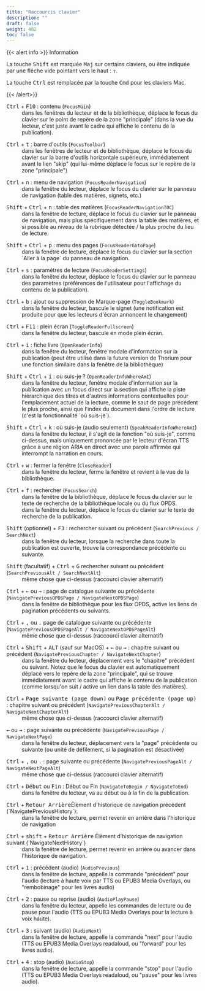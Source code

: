 ```yaml
---
title: "Raccourcis clavier"
description: ""
draft: false
weight: 402
toc: false
---
```


{{< alert info >}}
Information

La touche <kbd>Shift</kbd> est marquée <kbd>Maj</kbd> sur certains claviers, 
ou être indiquée par une fléche vide pointant vers le haut : 
<kbd><b>&#x21E7;</b></kbd>. 

La touche <kbd>Ctrl</kbd> est remplacée  par la touche <kbd>Cmd</kbd> pour les claviers Mac.


{{< /alert>}}


<dl>
 <dt> <kbd>Ctrl</kbd> + <kbd>F10</kbd> : contenu (<code>FocusMain</code>) </dt>
 <dd> dans les fenêtres du lecteur et de la bibliothèque, déplace le focus du 
 clavier sur le point de repère de la zone "principale" (dans la vue du lecteur, 
 c'est juste avant le cadre qui affiche le contenu de la publication).
 </dd>
</dl>
<dl>
 <dt> <kbd>Ctrl</kbd> + <kbd>t</kbd> : barre d'outils (<code>FocusToolbar</code>) </dt>
 <dd> dans les fenêtres de lecteur et de bibliothèque, déplace le focus du 
 clavier sur la barre d'outils horizontale supérieure, immédiatement avant le 
 lien "skip" (qui lui-même déplace le focus sur le repère de la zone "principale")
 </dd>
</dl>
<dl>
 <dt> <kbd>Ctrl</kbd> + <kbd>n</kbd> : menu de navigation (<code>FocusReaderNavigation</code>) </dt>
 <dd> dans la fenêtre du lecteur, déplace le focus du clavier sur le panneau de 
 navigation (table des matières, signets, etc.)
 </dd>
</dl>
<dl>
 <dt> <kbd>Shift</kbd> + <kbd>Ctrl</kbd> + <kbd>n</kbd> : table des matières (<code>FocusReaderNavigationTOC</code>) </dt>
 <dd> dans la fenêtre de lecture, déplace le focus du clavier sur le panneau de 
 navigation, mais plus spécifiquement dans la table des matières, et si 
 possible au niveau de la rubrique détectée / la plus proche du lieu de lecture.
 </dd>
</dl>
<dl>
 <dt> <kbd>Shift</kbd> + <kbd>Ctrl</kbd> + <kbd>p</kbd> : menu des pages (<code>FocusReaderGotoPage</code>) </dt>
 <dd> dans la fenêtre de lecture, déplace le focus du clavier sur la section 
 `Aller à la page` du panneau de navigation.
 </dd>
</dl>
<dl>
 <dt> <kbd>Ctrl</kbd> + <kbd>s</kbd> : paramétres de lecture (<code>FocusReaderSettings</code>) </dt>
 <dd> dans la fenêtre du lecteur, déplace le focus du clavier sur le panneau 
 des paramètres (préférences de l'utilisateur pour l'affichage du contenu de 
 la publication).
 </dd>
</dl>
<dl>
 <dt> <kbd>Ctrl</kbd> + <kbd>b</kbd> : ajout ou suppression de Marque-page (<code>ToggleBookmark</code>) </dt>
 <dd> dans la fenêtre du lecteur, bascule le signet (une notification est 
 produite pour que les lecteurs d'écran annoncent le changement)
 </dd>
</dl>
<dl>
 <dt> <kbd>Ctrl</kbd> + <kbd>F11</kbd> : plein écran (<code>ToggleReaderFullscreen</code>) </dt>
 <dd> dans la fenêtre du lecteur, bascule en mode plein écran.
 </dd>
</dl>
<dl>
 <dt> <kbd>Ctrl</kbd> + <kbd>i</kbd> : fiche livre (<code>OpenReaderInfo</code>) </dt>
 <dd> dans la fenêtre du lecteur, fenêtre modale d'information sur la 
 publication (peut être utilisé dans la future version de Thorium pour une 
 fonction similaire dans la fenêtre de la bibliothèque)
 </dd>
</dl>
<dl>
 <dt> <kbd>Shift</kbd> + <kbd>Ctrl</kbd> + <kbd>i</kbd> : où suis-je ? (<code>OpenReaderInfoWhereAmI</code>) </dt>
 <dd> dans la fenêtre du lecteur, fenêtre modale d'information sur la 
 publication avec un focus direct sur la section qui affiche la piste 
 hiérarchique des titres et d'autres informations contextuelles pour 
 l'emplacement actuel de la lecture, comme le saut de page précédent le plus 
 proche, ainsi que l'index du document dans l'ordre de lecture 
 (c'est la fonctionnalité `où suis-je`).
 </dd>
</dl>
<dl>
 <dt> <kbd>Shift</kbd> + <kbd>Ctrl</kbd> + <kbd>k</kbd> : 
 où suis-je (audio seulement) (<code>SpeakReaderInfoWhereAmI</code>) </dt>
 <dd> dans la fenêtre du lecteur, il s'agit de la fonction "où suis-je", 
 comme ci-dessus, mais uniquement prononcée par le lecteur d'écran TTS grâce 
 à une région ARIA en direct avec une parole affirmée qui interrompt la 
 narration en cours.
 </dd>
</dl>
<dl>
 <dt> <kbd>Ctrl</kbd> + <kbd>w</kbd> : fermer la fenêtre (<code>CloseReader</code>) 
 </dt>
 <dd> dans la fenêtre du lecteur, ferme la fenêtre et revient à la vue de la bibliothèque.
 </dd>
</dl>
<dl>
 <dt> <kbd>Ctrl</kbd> + <kbd>f</kbd> : rechercher (<code>FocusSearch</code>) </dt>
 <dd> dans la fenêtre de la bibliothèque, déplace le focus du clavier sur le 
 texte de recherche de la bibliothèque locale ou du flux OPDS.
 </dd>
 <dd> dans la fenêtre du lecteur, déplace le focus du clavier sur le texte de 
 recherche de la publication.
 </dd>
</dl>
<dl>
 <dt> <kbd>Shift</kbd> (optionnel) + <kbd>F3</kbd> : rechercher suivant ou 
 précédent (<code>SearchPrevious / SearchNext</code>) </dt>
 <dd> dans la fenêtre du lecteur, lorsque la recherche dans toute la publication 
 est ouverte, trouve la correspondance précédente ou suivante.
 </dd>
</dl>
<dl>
 <dt> <kbd>Shift</kbd> (facultatif) + <kbd>Ctrl</kbd> + <kbd>G</kbd> 
 rechercher suivant ou précédent (<code>SearchPreviousAlt / SearchNextAlt</code>) 
 </dt>
 <dd> même chose que ci-dessus (raccourci clavier alternatif)
 </dd>
</dl>
<dl>
 <dt> <kbd>Ctrl</kbd> + <kbd>&larr;</kbd> ou <kbd>&rarr;</kbd> : 
 page de catalogue suivante ou précédente 
 (<code>NavigatePreviousOPDSPage / NavigateNextOPDSPage</code>) </dt>
 <dd> dans la fenêtre de bibliothèque pour les flux OPDS, active les liens 
 de pagination précédents ou suivants.
 </dd>
</dl>
<dl>
 <dt> <kbd>Ctrl</kbd> + <kbd>,</kbd> ou <kbd>.</kbd> page de catalogue suivante 
 ou précédente 
 (<code>NavigatePreviousOPDSPageAlt / NavigateNextOPDSPageAlt</code>) </dt>
 <dd> même chose que ci-dessus (raccourci clavier alternatif)
 </dd>
</dl>
<dl>
 <dt> <kbd>Ctrl</kbd> + <kbd>Shift</kbd> + <kbd>ALT</kbd> (sauf sur MacOS) + 
 <kbd>&larr;</kbd> ou <kbd>&rarr;</kbd> : chapitre suivant ou précédent 
 (<code>NavigatePreviousChapter / NavigateNextChapter</code>) </dt>
 <dd> dans la fenêtre du lecteur, déplacement vers le "chapitre" précédent ou 
 suivant. Notez que le focus du clavier est automatiquement déplacé vers le 
 repère de la zone "principale", qui se trouve immédiatement avant le cadre qui 
 affiche le contenu de la publication (comme lorsqu'on suit / active un lien 
 dans la table des matières).
 </dd>
</dl>
<dl>
 <dt> <kbd>Ctrl</kbd> + <kbd>Page suivante (page down)</kbd> ou 
 <kbd>Page précédente (page up)</kbd> : chapitre suivant ou précédent 
 (<code>NavigatePreviousChapterAlt / NavigateNextChapterAlt</code>) </dt>
 <dd> même chose que ci-dessus (raccourci clavier alternatif)
 </dd>
</dl>
<dl>
 <dt> <kbd>&larr;</kbd> ou <kbd>&rarr;</kbd> : page suivante ou précédente 
 (<code>NavigatePreviousPage / NavigateNextPage</code>) </dt>
 <dd> dans la fenêtre du lecteur, déplacement vers la "page" précédente ou 
 suivante (ou unité de défilement, si la pagination est désactivée)
 </dd>
</dl>
<dl>
 <dt> <kbd>Ctrl</kbd> + <kbd>,</kbd> ou <kbd>.</kbd> : page suivante ou 
 précédente (<code>NavigatePreviousPageAlt / NavigateNextPageAlt</code>) </dt>
 <dd> même chose que ci-dessus (raccourci clavier alternatif)
 </dd>
</dl>
<dl>
 <dt> <kbd>Ctrl</kbd> + <kbd>Début</kbd> ou <kbd>Fin</kbd> : Début ou Fin 
 (<code>NavigateToBegin / NavigateToEnd</code>) </dt>
 <dd> dans la fenêtre du lecteur, va au début ou à la fin de la publication.
 </dd>
</dl>
<dl>
 <dt>  <kbd>Ctrl</kbd>  +  <kbd>Retour Arrière</kbd>Élèment d'historique de navigation précédent (`NavigatePreviousHistory`):</dt>
 <dd>dans la fenêtre de lecture, permet revenir en arrière dans l'historique de navigation
 </dd>
 </dl>
 <dl>
 <dt>  <kbd>Ctrl</kbd>  + <kbd>shift</kbd> + <kbd>Retour Arrière</kbd>  Élèment d'historique de navigation suivant (`NavigateNextHistory`)</dt>
 <dd>dans la fenêtre de lecture, permet revenir en arrière ou avancer dans l'historique de navigation.
 </dd>
 </dl>
<dl>
 <dt> <kbd>Ctrl</kbd> + <kbd>1</kbd> : précédent (audio) 
 (<code>AudioPrevious</code>) </dt>
 <dd> dans la fenêtre de lecture, appelle la commande "précédent" pour l'audio 
 (lecture à haute voix par TTS ou EPUB3 Media Overlays, ou "rembobinage" pour 
 les livres audio)
 </dd>
</dl>
<dl>
 <dt> <kbd>Ctrl</kbd> + <kbd>2</kbd> : pause ou reprise (audio) 
 (<code>AudioPlayPause</code>) </dt>
 <dd> dans la fenêtre du lecteur, appelle les commandes de lecture ou de pause 
 pour l'audio (TTS ou EPUB3 Media Overlays pour la lecture à voix haute).
 </dd>
</dl>
<dl>
 <dt> <kbd>Ctrl</kbd> + <kbd>3</kbd> : suivant (audio) (<code>AudioNext</code>) </dt>
 <dd> dans la fenêtre de lecture, appelle la commande "next" pour l'audio 
 (TTS ou EPUB3 Media Overlays readaloud, ou "forward" pour les livres audio).
 </dd>
</dl>
<dl>
 <dt> <kbd>Ctrl</kbd> + <kbd>4</kbd> : stop (audio) (<code>AudioStop</code>) </dt>
 <dd> dans la fenêtre de lecture, appelle la commande "stop" pour l'audio 
 (TTS ou EPUB3 Media Overlays readaloud, ou "pause" pour les livres audio).
 </dd>
</dl>